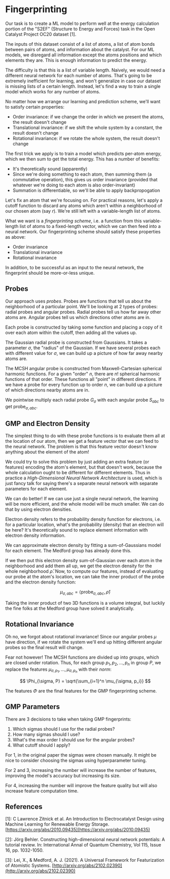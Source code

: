 # Fingerprinting

Our task is to create a ML model to perform well at the energy calculation portion of the "S2EF" (Structure to Energy and Forces) task in the Open Catalyst Project OC20 dataset \[1\].

The inputs of this dataset consist of a list of atoms, a list of atom bonds between pairs of atoms, and information about the catalyst. For our ML models, we disregard all information except the atoms positions and which elements they are. This is enough information to predict the energy.

The difficulty is that this is a list of variable length. Naively, we would need a different neural network for each number of atoms. That's going to be extremely inefficient for learning, and won't generalize in case our dataset is missing lists of a certain length. Instead, let's find a way to train a single model which works for any number of atoms.

No matter how we arrange our learning and prediction scheme, we'll want to satisfy certain properties:
- Order invariance: if we change the order in which we present the atoms, the result doesn't change
- Translational invariance: if we shift the whole system by a constant, the result doesn't change
- Rotational invariance: if we rotate the whole system, the result doesn't change

The first trick we apply is to train a model which predicts per-atom energy, which we then sum to get the total energy. This has a number of benefits:
- It's theoretically sound (apparently)
- Since we're doing something to each atom, then summing them (a commutative operation), this gives us order invariance (provided that whatever we're doing to each atom is also order-invariant)
- Summation is differentiable, so we'll be able to apply backpropogation

Let's fix an atom that we're focusing on. For practical reasons, let's apply a cutoff function to discard any atoms which aren't within a neighborhood of our chosen atom (say $r$). We're still left with a variable-length list of atoms.

What we want is a _fingerprinting scheme_, i.e. a function from this variable-length list of atoms to a fixed-length vector, which we can then feed into a neural network. Our fingerprinting scheme should satisfy these properties as above:
- Order invariance
- Translational invariance
- Rotational invariance

In addition, to be successful as an input to the neural network, the fingerprint should be more-or-less unique.

## Probes

Our approach uses _probes_. Probes are functions that tell us about the neighborhood of a particular point. We'll be looking at 2 types of probes: radial probes and angular probes. Radial probes tell us how far away other atoms are. Angular probes tell us which directions other atoms are in.

Each probe is constructed by taking some function and placing a copy of it over each atom within the cutoff, then adding all the values up.

The Gaussian radial probe is constructed from Gaussians. It takes a parameter $\sigma$, the "radius" of the Gaussian. If we have several probes each with different value for $\sigma$, we can build up a picture of how far away nearby atoms are.

The MCSH angular probe is constructed from Maxwell-Cartesian spherical harmonic functions. For a given "order" $n$, there are $n!$ spherical harmonic functions of that order. These functions all "point" in different directions. If we have a probe for every function up to order $n$, we can build up a picture of which directions nearby atoms are in.

We pointwise multiply each radial probe $G_\sigma$ with each angular probe $S_{abc}$ to get $\mathrm{probe}_{\sigma, abc}$.

## GMP and Electron Density

The simplest thing to do with these probe functions is to evaluate them all at the location of our atom, then we get a feature vector that we can feed to the neural network. The problem is that this feature vector doesn't know anything about the element of the atom!

We could try to solve this problem by just adding an extra feature (or features) encoding the atom's element, but that doesn't work, because the whole calculation ought to be different for different elements. Thus in practice a _High-Dimensional Neural Network Architecture_ is used, which is just fancy talk for saying there's a separate neural network with separate parameters for each element.

We can do better! If we can use just a single neural network, the learning will be more efficient, and the whole model will be much smaller. We can do that by using electron densities.

Electron density refers to the probability density function for electrons, i.e. for a particular location, what's the probability (density) that an electron will be here? It's theoretically sound to replace element information with electron density information.

We can approximate electron density by fitting a sum-of-Gaussians model for each element. The Medford group has already done this.

If we then put this electron density sum-of-Gaussian over each atom in the neighborhood and add them all up, we get the electron density for the whole neighborhood $\hat{\rho}$. Now, to compute our features, instead of evaluating our probe at the atom's location, we can take the inner product of the probe and the electron density function:

$$
\mu_{\sigma, abc} = \left\langle \mathrm{probe}_{\sigma, abc}, \hat{\rho} \right\rangle
$$

Taking the inner product of two 3D functions is a volume integral, but luckily the fine folks at the Medford group have solved it analytically.

## Rotational Invariance

Oh no, we forgot about rotational invariance! Since our angular probes $\mu$ have direction, if we rotate the system we'll end up hitting different angular probes so the final result will change.

Fear not however! The MCSH functions are divided up into _groups_, which are closed under rotation. Thus, for each group $p_1, p_2, \ldots, p_n$ in group $P$, we replace the features $\mu_{\sigma, p_1}, \ldots, \mu_{\sigma, p_n}$ with their _norm_:

$$
\Phi_{\sigma, P} = \sqrt{\sum_{i=1}^n \mu_{\sigma, p_i}}
$$

The features $\Phi$ are the final features for the GMP fingerprinting scheme.

## GMP Parameters

There are 3 decisions to take when taking GMP fingerprints:

1. Which sigmas should I use for the radial probes?
2. How many sigmas should I use?
3. What's the max order I should use for the angular probes?
4. What cutoff should I apply?

For 1, in the original paper the sigmas were chosen manually. It might be nice to consider choosing the sigmas using hyperparameter tuning.

For 2 and 3, increasing the number will increase the number of features, improving the model's accuracy but increasing its size.

For 4, increasing the number will improve the feature quality but will also increase feature computation time.

## References

\[1\]: C Lawrence Zitnick et al. An Introduction to Electrocatalyst Design using Machine Learning for Renewable Energy Storage. [https://arxiv.org/abs/2010.09435](https://arxiv.org/abs/2010.09435)

\[2\]: Jörg Behler. Constructing high-dimensional neural network potentials: A tutorial review. In: International Annal of Quantum Chemistry, Vol 115, Issue 16, pp. 1032-1050.

\[3\]: Lei, X., & Medford, A. J. (2021). A Universal Framework for Featurization of Atomistic Systems. [http://arxiv.org/abs/2102.02390](http://arxiv.org/abs/2102.02390)